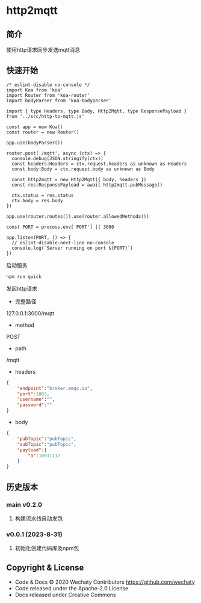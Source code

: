 # http2mqtt

## 简介

使用http请求同步发送mqtt消息

## 快速开始

```
/* eslint-disable no-console */
import Koa from 'koa'
import Router from 'koa-router'
import bodyParser from 'koa-bodyparser'

import { type Headers, type Body, Http2Mqtt, type ResponsePayload } from '../src/http-to-mqtt.js'

const app = new Koa()
const router = new Router()

app.use(bodyParser())

router.post('/mqtt', async (ctx) => {
  console.debug(JSON.stringify(ctx))
  const headers:Headers = ctx.request.headers as unknown as Headers
  const body:Body = ctx.request.body as unknown as Body

  const http2mqtt = new Http2Mqtt({ body, headers })
  const res:ResponsePayload = await http2mqtt.pubMessage()

  ctx.status = res.status
  ctx.body = res.body
})

app.use(router.routes()).use(router.allowedMethods())

const PORT = process.env['PORT'] || 3000

app.listen(PORT, () => {
  // eslint-disable-next-line no-console
  console.log(`Server running on port ${PORT}`)
})

```

启动服务

```
npm run quick
```

发起http请求

- 完整路径

127.0.0.1:3000/mqtt

- method

POST

- path

/mqtt

- headers

``` JSON
{
    "endpoint":"broker.emqx.io",
    "port":1883,
    "username":"",
    "password":""
}
```

- body

```JSON
{
    "pubTopic":"pubTopic",
    "subTopic":"pubTopic",
    "payload":{
        "a":10011112
    }
}
```

## 历史版本

### main v0.2.0

1. 构建流水线自动发包

### v0.0.1 (2023-8-31)

1. 初始化创建代码库及npm包

## Copyright & License

- Code & Docs © 2020 Wechaty Contributors <https://github.com/wechaty>
- Code released under the Apache-2.0 License
- Docs released under Creative Commons
